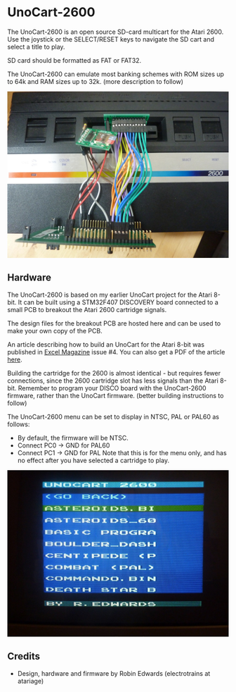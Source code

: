 UnoCart-2600
============
The UnoCart-2600 is an open source SD-card multicart for the Atari 2600. Use the joystick or the SELECT/RESET keys
to navigate the SD cart and select a title to play.

SD card should be formatted as FAT or FAT32.

The UnoCart-2600 can emulate most banking schemes with ROM sizes up to 64k and RAM sizes up to 32k.
(more description to follow)

![Image](images/UnoCart2600Disco.jpg?raw=true)

Hardware
--------
The UnoCart-2600 is based on my earlier UnoCart project for the Atari 8-bit. It can be built using a STM32F407 DISCOVERY board
connected to a small PCB to breakout the Atari 2600 cartridge signals.

The design files for the breakout PCB are hosted here and can be used to make your own copy of the PCB.

An article describing how to build an UnoCart for the Atari 8-bit was published in
[Excel Magazine](http://excel-retro-mag.co.uk) issue #4. You can also get a PDF of the article [here](https://github.com/robinhedwards/UnoCart/blob/master/UnoCart_EXCEL4.pdf).

Building the cartridge for the 2600 is almost identical - but requires fewer connections, since the 2600 cartridge slot has
less signals than the Atari 8-bit. Remember to program your DISCO board with the UnoCart-2600 firmware, rather than the UnoCart firmware.
(better building instructions to follow)

The UnoCart-2600 menu can be set to display in NTSC, PAL or PAL60 as follows:
* By default, the firmware will be NTSC.
* Connect PC0 -> GND for PAL60
* Connect PC1 -> GND for PAL
Note that this is for the menu only, and has no effect after you have selected a cartridge to play.

![Image](images/menuPAL.jpg?raw=true)

Credits
-------
* Design, hardware and firmware by Robin Edwards (electrotrains at atariage)
